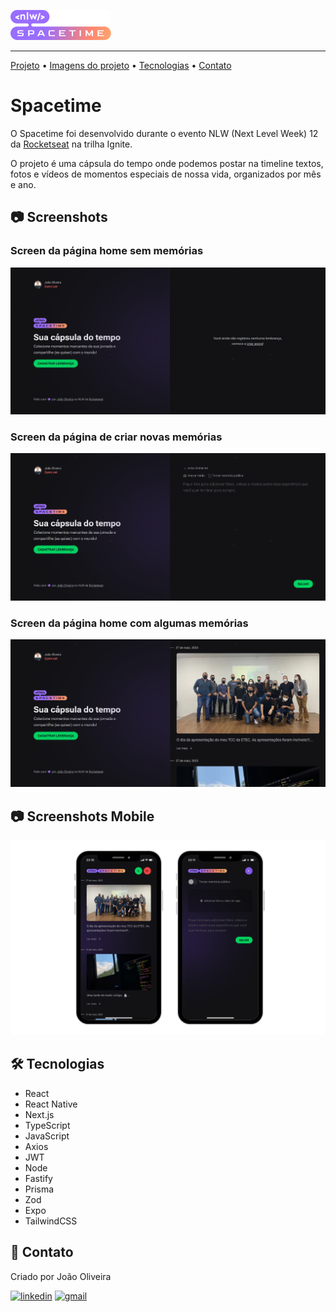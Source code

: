 ![Logo](./.github/logo.png)

---

[Projeto](#spacetime) • [Imagens do projeto](#📷-screenshots) • [Tecnologias](#🛠️-tecnologias) • [Contato](#🤍-contato)

# Spacetime

O Spacetime foi desenvolvido durante o evento NLW (Next Level Week) 12 da [Rocketseat](https://rocketseat.com.br) na trilha Ignite.

O projeto é uma cápsula do tempo onde podemos postar na timeline textos, fotos e vídeos de momentos especiais de nossa vida, organizados por mês e ano.

## 📷 Screenshots

### Screen da página home sem memórias

![home](./.github/home.png)

### Screen da página de criar novas memórias

![new memory](./.github/new-memory.png)

### Screen da página home com algumas memórias

![memories](./.github/memories.png)

## 📷 Screenshots Mobile

![preview screens mobile](./.github/preview-mobile.png)

## 🛠️ Tecnologias

- React
- React Native
- Next.js
- TypeScript
- JavaScript
- Axios
- JWT
- Node
- Fastify
- Prisma
- Zod
- Expo
- TailwindCSS

## 🤍 Contato
Criado por João Oliveira

[![linkedin](https://img.shields.io/badge/linkedin-0A66C2?style=for-the-badge&logo=linkedin&logoColor=white)](https://www.linkedin.com/in/joao-oliveira-preto-batista/)
[![gmail](https://img.shields.io/badge/Gmail-D14836?style=for-the-badge&logo=gmail&logoColor=white)](mailto:joaoliveira.batista1@gmail.com)
